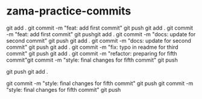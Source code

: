 # zama-practice-commits
git add .
git commit -m "feat: add first commit"
git push
git add .
git commit -m "feat: add first commit"
git pushgit add .
git commit -m "docs: update for second commit"
git push
git add .
git commit -m "docs: update for second commit"
git push
git add .
git commit -m "fix: typo in readme for third commit"
git push
git add .
git commit -m "refactor: preparing for fifth commit"git commit -m "style: final changes for fifth commit"
git push 

git push
git add .

git commit -m "style: final changes for fifth commit"
git push 
git commit -m "style: final changes for fifth commit"
git push 

